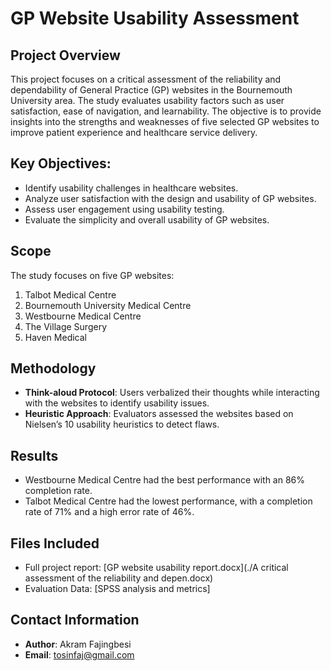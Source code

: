 # GP Website Usability Assessment

## Project Overview
This project focuses on a critical assessment of the reliability and dependability of General Practice (GP) websites in the Bournemouth University area. The study evaluates usability factors such as user satisfaction, ease of navigation, and learnability. The objective is to provide insights into the strengths and weaknesses of five selected GP websites to improve patient experience and healthcare service delivery.

## Key Objectives:
- Identify usability challenges in healthcare websites.
- Analyze user satisfaction with the design and usability of GP websites.
- Assess user engagement using usability testing.
- Evaluate the simplicity and overall usability of GP websites.

## Scope
The study focuses on five GP websites:
1. Talbot Medical Centre
2. Bournemouth University Medical Centre
3. Westbourne Medical Centre
4. The Village Surgery
5. Haven Medical

## Methodology
- **Think-aloud Protocol**: Users verbalized their thoughts while interacting with the websites to identify usability issues.
- **Heuristic Approach**: Evaluators assessed the websites based on Nielsen’s 10 usability heuristics to detect flaws.

## Results
- Westbourne Medical Centre had the best performance with an 86% completion rate.
- Talbot Medical Centre had the lowest performance, with a completion rate of 71% and a high error rate of 46%.

## Files Included
- Full project report: [GP website usability report.docx](./A critical assessment of the reliability and depen.docx)
- Evaluation Data: [SPSS analysis and metrics]

## Contact Information
- **Author**: Akram Fajingbesi
- **Email**: tosinfaj@gmail.com

